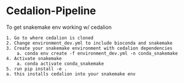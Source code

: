 # Cedalion-Pipeline

To get snakemake env working w/ cedalion

	1. Go to where cedalion is cloned
	2. Change environment_dev.yml to include bioconda and snakemake
	3. Create your snakemake environment with cedalion dependencies
		a. conda env create -f environment_dev.yml -n conda_snakemake
	4. Activate snakemake 
		a. conda activate conda_snakemake
	5. run pip install -e .
    a. this installs cedalion into your snakemake env
